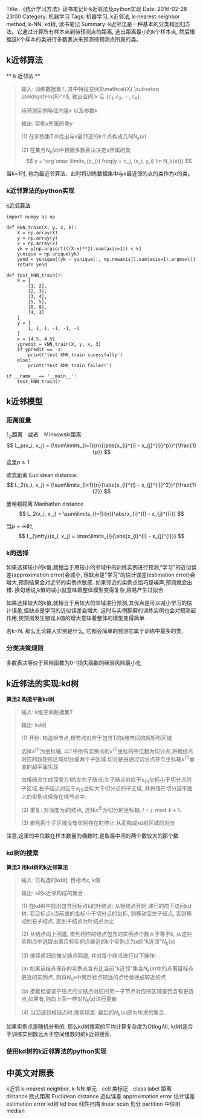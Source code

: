 Title: 《统计学习方法》读书笔记8-k近邻法及python实现
Date: 2016-02-28 23:00
Category: 机器学习
Tags: 机器学习, k近邻法, k-nearest neighbor method, k-NN, kd树, 读书笔记
Summary: k近邻法是一种基本的分类和回归方法。它通过计算所有样本点到待预测点的距离, 选出距离最小的k个样本点, 然后根据这k个样本的类进行多数表决来预测待预测点所属的类。

## k近邻算法

** k 近邻法 **
>输入: 训练数据集T, 其中特征空间$\mathcal{X} \subseteq \boldsystem{R}^n$, 输出空间$\mathcal{Y} \subseteq \{c_1, c_2, \cdots, c_K\}$.
>
>待预测实例特征向量$x$ 以及参数k
>
>输出: 实例$x$所属的类$y$
>
>(1) 在训练集T中找出与x最邻近的k个点构成几何$N_k(x)$
>
>(2) 在集合$N_k(x)$中根据多数表决决定x所属的类
>$$
>y = \arg \max \limits_{c_j}{ freq(y = c_j, (x_i, y_i) \in N_k(x))}
>$$

当k=1时, 称为最近邻算法，此时将训练数据集中与x最近邻的点的类作为x的类。

### k近邻算法的python实现

[k近邻算法](https://github.com/forin-xyz/statistical-learning-method/blob/master/k_nearest_neighbor.py "gihub")

    import numpy as np
    
    def kNN_train(X, y, x, k):
        X = np.array(X)
        y = np.array(y)
        x = np.array(x)
        yk = y[np.argsort(((X-x)**2).sum(axis=1)) < k]
        yunique = np.unique(yk)
        yend = yunique[(yk - yunique[:, np.newaxis]).sum(axis=1).argmax()]
        return yend
    
    def test_kNN_train():
        X = [
            [1, 2],
            [2, 3],
            [3, 4],
            [5, 5],
            [8, 9],
            [4, 3]
        ]
        y = [
            1, 1, 1, -1, -1, -1
        ]
        x = [4.5, 4.5]
        ypredit = kNN_train(X, y, x, 3)
        if ypredit == -1:
            print('test kNN_train sucessfully')
        else:
            print('test kNN_train failed!')
    
    if __name__ == '__main__':
        test_kNN_train()


## k近邻模型

### 距离度量

$L_p$距离　或者　Ｍinkowski距离:
$$
L_p(x_i, x_j) = (\sum\limits_{l=1}{n}{\abs{x_{i}^{l} - x_{j}^{l}}^p})^{\frac{1}{p}}
$$
这里$p \geq 1$

欧式距离 Euclidean distance:
$$
L_2(x_i, x_j) = (\sum\limits_{l=1}{n}{\abs{x_{i}^{l} - x_{j}^{l}}^2})^{\frac{1}{2}}
$$

曼哈顿距离 Manhattan distance
$$
L_2(x_i, x_j) = \sum\limits_{l=1}{n}{\abs{x_{i}^{l} - x_{j}^{l}}}
$$

当$p=\infty$时,
$$
L_{\infty}(x_i, x_j) = \max\limits_{l}{\abs{x_{i}^{l} - x_{j}^{l}}}
$$

### k的选择

如果选择较小的k值,就相当于用较小的邻域中的训练实例进行预测,"学习"的近似误差(approximation error)会减小, 但缺点是"学习"的估计误差(estimation error)会增大,预测结果会对近邻的实例点敏感.
如果邻近的实例点恰巧是噪声,预测就会出错.
换句话说,k值的减小就意味着整体模型变得复杂,容易产生过拟合

如果选择较大的k值,就相当于用较大的邻域进行预测,其优点是可以减小学习的估计误差,但缺点是学习的近似误差会增大. 这时与实例脚癣的训练实例也会对预测起作用,使预测发生错误,k值的增大意味着整体的模型变得简单.

若k=N, 那么无论输入实例是什么, 它都会简单的预测它属于训练中最多的类.

### 分类决策规则

多数表决等价于风险函数为0-1损失函数的经验风险最小化

## k近邻法的实现:kd树

**算法2 构造平衡kd树**
>输入: k维空间数据集T
>
>输出: kd树
>
>(1) 开始: 构造根节点,根节点对应于包含T的k维空间的超矩形区域
>
>选择$x^{(1)}$为坐标轴, 以T中所有实例点的$x^{(1)}$坐标的中位数为切分点,将根结点对应的超矩形区域切分成两个子区域.切分是由通过切分点并与坐标轴$x^{(1)}$垂直的超平面实现
>
>由根结点生成深度为1的左右子结点:左子结点对应于$x_{(1)}$坐标小于切分点的子区域,右子结点对应于$x_{(1)}$坐标大于切分点的子区域, 并将落在切分超平面上的实例点保存在根节点中.
>
>(2) 重复: 对深度为j的结点, 选择$x^{(l)}$为切分的坐标轴, $l = j \mod k + 1$.
>
>(3) 直到两个子区域没有实例存在时停止,从而构成kd树区域的划分

注意,这里的中位数在样本数量为偶数时,是取最中间的两个数较大的那个数

### kd树的搜索

**算法3 用kd树的k近邻算法**
>输入: 已构造的kd树, 目标点$x$, k值
>
>输出: x的k近邻构成的集合
>
>(1) 在kd树中找出包含目标点k的叶结点: 从根结点开始,递归的向下访问kd树. 若目标点x当前维的坐标小于切分点的坐标, 则移动至左子结点, 否则移动到右子结点, 直到子结点为叶结点为止
>
>(2) 从结点向上回退, 直到相应的结点包含的实例点个数大于等于k, 从这些实例点中选取出离目标实例点最近的k个实例点为x的"k近邻"$N_k(x)$
>
>(3) 继续递归的像父结点回退, 并对每个结点进行以下操作:
>
>(a) 如果该结点保存的实例点含有比当前"k近邻"集合$N_k(x)$中的点离目标点更近的实例点, 则将$N_k{x}$中离目标点较远的点给替换成较近的点
>
>(b) 接着检查该子结点的父结点对应的另一子节点对应的区域是否含有更近点,如果有,则向上面一样对$N_k(x)$进行更新
>
>(4) 当回退到根结点时,搜索结束. 最后的$N_k(x)$即为所求的集合.

如果实例点是随机分布的, 那么kd树搜索的平均计算复杂度为$O(\log{N})$, kd树适合于训练实例数远大于空间维数时的k近邻搜索.

### 使用kd树的k近邻算法的python实现

## 中英文对照表

k近邻 k-nearest neighbor, k-NN
单元　cell
类标记　class label
距离　distance
欧式距离 Euclidean distance
近似误差 approximation error
估计误差 estimation error
kd树 kd tree
线性扫描 linear scan
划分 partition
中位树 median

